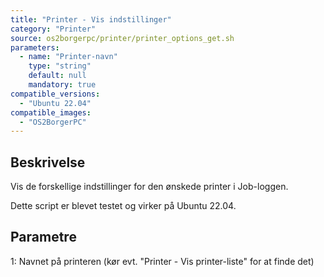 ```yaml
---
title: "Printer - Vis indstillinger"
category: "Printer"
source: os2borgerpc/printer/printer_options_get.sh
parameters:
  - name: "Printer-navn"
    type: "string"
    default: null
    mandatory: true
compatible_versions:
  - "Ubuntu 22.04"
compatible_images:
  - "OS2BorgerPC"
---
```


## Beskrivelse
Vis de forskellige indstillinger for den ønskede printer i Job-loggen.

Dette script er blevet testet og virker på Ubuntu 22.04.

## Parametre
1: Navnet på printeren (kør evt. "Printer - Vis printer-liste" for at finde det)

